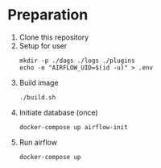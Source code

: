 # Preparation

1. Clone this repository
2. Setup for user
   ```
   mkdir -p ./dags ./logs ./plugins
   echo -e "AIRFLOW_UID=$(id -u)" > .env
   ```
3. Build image
   ```
   ./build.sh
   ```
4. Initiate database (once)
   ```
   docker-compose up airflow-init
   ```
5. Run airflow
   ```
   docker-compose up
   ```